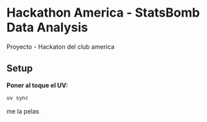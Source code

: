 # Hackathon America - StatsBomb Data Analysis

Proyecto - Hackaton del club america

## Setup

**Poner al toque el UV:**
   ```bash
   uv sync
   ```

me la pelas